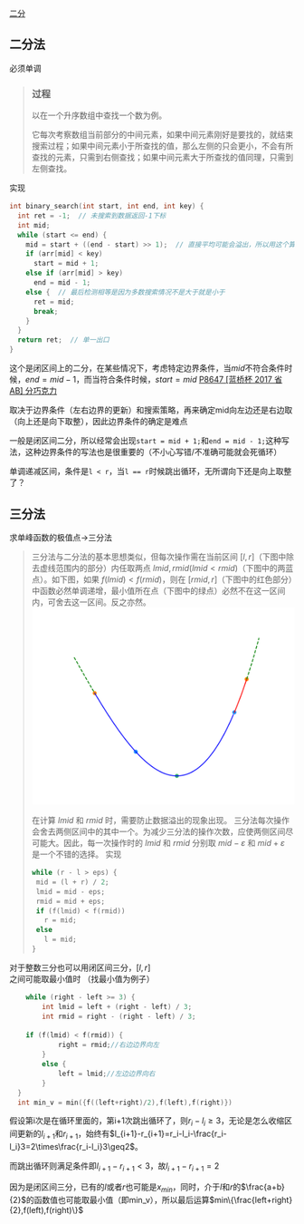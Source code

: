 [二分](https://oi-wiki.org/basic/binary/)

## 二分法

必须单调
>### 过程
>以在一个升序数组中查找一个数为例。
>
>它每次考察数组当前部分的中间元素，如果中间元素刚好是要找的，就结束搜索过程；如果中间元素小于所查找的值，那么左侧的只会更小，不会有所查找的元素，只需到右侧查找；如果中间元素大于所查找的值同理，只需到左侧查找。

实现
```c++
int binary_search(int start, int end, int key) {
  int ret = -1;  // 未搜索到数据返回-1下标
  int mid;
  while (start <= end) {
    mid = start + ((end - start) >> 1);  // 直接平均可能会溢出，所以用这个算法
    if (arr[mid] < key)
      start = mid + 1;
    else if (arr[mid] > key)
      end = mid - 1;
    else {  // 最后检测相等是因为多数搜索情况不是大于就是小于
      ret = mid;
      break;
    }
  }
  return ret;  // 单一出口
}
```
这个是闭区间上的二分，在某些情况下，考虑特定边界条件，当$mid$不符合条件时候，$end=mid -1$，而当符合条件时候，$start = mid$
[P8647 [蓝桥杯 2017 省 AB] 分巧克力](https://www.luogu.com.cn/problem/P8647)

取决于边界条件（左右边界的更新）和搜索策略，再来确定mid向左边还是右边取（向上还是向下取整），因此边界条件的确定是难点

一般是闭区间二分，所以经常会出现`start = mid + 1;`和`end = mid - 1;`这种写法，这种边界条件的写法也是很重要的（不小心写错/不准确可能就会死循环）

单调递减区间，条件是`l < r`，当`l == r`时候跳出循环，无所谓向下还是向上取整了？

## 三分法
求单峰函数的极值点->三分法

> 三分法与二分法的基本思想类似，但每次操作需在当前区间 $[l,r]$（下图中除去虚线范围内的部分）内任取两点 $lmid,rmid(lmid < rmid)$（下图中的两蓝点）。如下图，如果 $f(lmid)<f(rmid)$，则在 $[rmid,r]$（下图中的红色部分）中函数必然单调递增，最小值所在点（下图中的绿点）必然不在这一区间内，可舍去这一区间。反之亦然。
>![binary1](../../photo/binary1.svg)
>
>在计算 $lmid$ 和 $rmid$ 时，需要防止数据溢出的现象出现。
三分法每次操作会舍去两侧区间中的其中一个。为减少三分法的操作次数，应使两侧区间尽可能大。因此，每一次操作时的 $lmid$ 和 $rmid$ 分别取 $mid-\varepsilon$ 和 $mid+\varepsilon$ 是一个不错的选择。
实现
>```c++
>while (r - l > eps) {
>  mid = (l + r) / 2;
>  lmid = mid - eps;
>  rmid = mid + eps;
>  if (f(lmid) < f(rmid))
>    r = mid;
>  else
>    l = mid;
>}
>```
>

对于整数三分也可以用闭区间三分，$[l,r]$之间可能取最小值时
（找最小值为例子）
```c++
	while (right - left >= 3) {
		int lmid = left + (right - left) / 3;
		int rmid = right - (right - left) / 3;

    if (f(lmid) < f(rmid)) {
			right = rmid;//右边边界向左
		}
		else {
			left = lmid;//左边边界向右
		}
  }
  int min_v = min({f((left+right)/2),f(left),f(right)})
```
假设第i次是在循环里面的，第i+1次跳出循环了，则$r_i-l_i\geq3$，无论是怎么收缩区间更新的$l_{i+1}$和$r_{i+1}$，始终有$l_{i+1}-r_{i+1}=r_i-l_i-\frac{r_i-l_i}3=2\times\frac{r_i-l_i}3\geq2$。

而跳出循环则满足条件即$l_{i+1}-r_{i+1}<3$，故$l_{i+1}-r_{i+1}=2$

因为是闭区间三分，已有的$l$或者$r$也可能是$x_{min}$，同时，介于$l$和$r$的$\frac{a+b}{2}$的函数值也可能取最小值（即min_v），所以最后运算$min\{\frac{left+right}{2},f(left),f(right)\}$